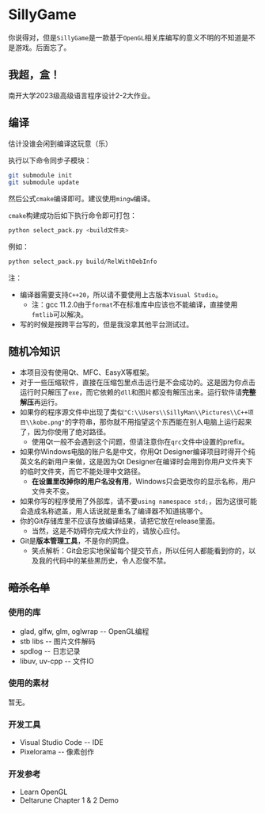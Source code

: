 # SillyGame
你说得对，但是`SillyGame`是一款基于`OpenGL`相关库编写的意义不明的不知道是不是游戏。后面忘了。

## 我超，盒！
南开大学2023级高级语言程序设计2-2大作业。  

## 编译
估计没谁会闲到编译这玩意（乐）

执行以下命令同步子模块：
```bash
git submodule init
git submodule update
```
然后公式`cmake`编译即可。建议使用`mingw`编译。

`cmake`构建成功后如下执行命令即可打包：
```bash
python select_pack.py <build文件夹>
```
例如：
```bash
python select_pack.py build/RelWithDebInfo
```

注：
- 编译器需要支持`C++20`，所以请不要使用上古版本`Visual Studio`。
  - 注：gcc 11.2.0由于`format`不在标准库中应该也不能编译，直接使用`fmtlib`可以解决。
- 写的时候是按跨平台写的，但是我没拿其他平台测试过。

## 随机冷知识
- 本项目没有使用Qt、MFC、EasyX等框架。
- 对于一些压缩软件，直接在压缩包里点击运行是不会成功的。这是因为你点击运行时只解压了`exe`，而它依赖的`dll`和图片都没有解压出来。运行软件请**完整解压**再运行。
- 如果你的程序源文件中出现了类似`"C:\\Users\\SillyMan\\Pictures\\C++项目\\kobe.png"`的字符串，那你就不用指望这个东西能在别人电脑上运行起来了，因为你使用了绝对路径。
  - 使用Qt一般不会遇到这个问题，但请注意你在`qrc`文件中设置的prefix。
- 如果你Windows电脑的账户名是中文，你用Qt Designer编译项目时得开个纯英文名的新用户来做，这是因为Qt Designer在编译时会用到你用户文件夹下的临时文件夹，而它不能处理中文路径。
  - **在设置里改掉你的用户名没有用**，Windows只会更改你的显示名称，用户文件夹不变。
- 如果你写的程序使用了外部库，请不要`using namespace std;`，因为这很可能会造成名称遮盖，用人话说就是重名了编译器不知道挑哪个。
- 你的Git存储库里不应该存放编译结果，请把它放在release里面。
  - 当然，这是不妨碍你完成大作业的，请放心应付。
- Git是**版本管理工具**，不是你的网盘。
  - 笑点解析：Git会忠实地保留每个提交节点，所以任何人都能看到你的，以及我的代码中的某些黑历史，令人忍俊不禁。

## ~~暗杀名单~~
### 使用的库
- glad, glfw, glm, oglwrap -- OpenGL编程
- stb libs -- 图片文件解码
- spdlog -- 日志记录
- libuv, uv-cpp -- 文件IO

### 使用的素材
暂无。

### 开发工具
- Visual Studio Code -- IDE
- Pixelorama -- 像素创作

### 开发参考
- Learn OpenGL
- Deltarune Chapter 1 & 2 Demo
